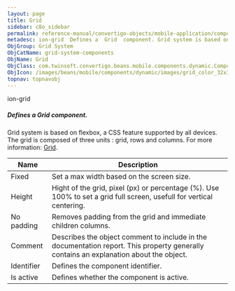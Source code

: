 ```yaml
---
layout: page
title: Grid
sidebar: c8o_sidebar
permalink: reference-manual/convertigo-objects/mobile-application/components/grid-system-components/grid/
metadesc: ion-grid  Defines a  Grid  component. Grid system is based on flexbox, a CSS feature supported by all devices. The grid is composed of three units   g
ObjGroup: Grid System
ObjCatName: grid-system-components
ObjName: Grid
ObjClass: com.twinsoft.convertigo.beans.mobile.components.dynamic.ComponentManager$1
ObjIcon: /images/beans/mobile/components/dynamic/images/grid_color_32x32.png
topnav: topnavobj
---
```

ion-grid
##### Defines a <i>Grid</i> component.
Grid system is based on flexbox, a CSS feature supported by all devices.
The grid is composed of three units : grid, rows and columns.
 For more information: <a href='https://ionicframework.com/docs/v3/components/#grid' target='_blank'>Grid</a>.

Name | Description 
--- | ---
Fixed | Set a max width based on the screen size.
Height | Hight of the grid, pixel (px) or percentage (%). Use 100% to set a grid full screen, usefull for vertical centering.
No padding | Removes padding from the grid and immediate children columns.
Comment | Describes the object comment to include in the documentation report.  This property generally contains an explanation about the object. 
Identifier | Defines the component identifier.  
Is active | Defines whether the component is active. 

